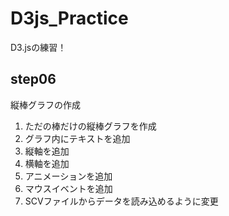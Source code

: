 # D3js_Practice
D3.jsの練習！

## step06
縦棒グラフの作成

1. ただの棒だけの縦棒グラフを作成
2. グラフ内にテキストを追加
3. 縦軸を追加
4. 横軸を追加
5. アニメーションを追加
6. マウスイベントを追加
7. SCVファイルからデータを読み込めるように変更
